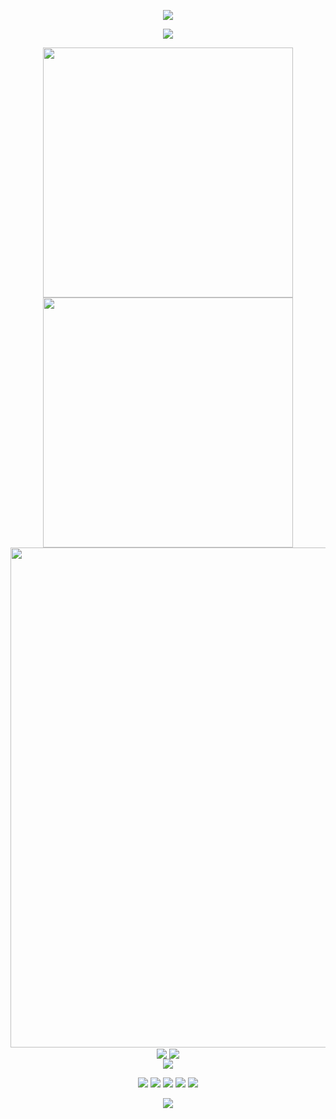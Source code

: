 <!--
MIT License

Copyright (c) 2024 gypsocat

Permission is hereby granted, free of charge, to any person obtaining a copy
of this software and associated documentation files (the "Software"), to deal
in the Software without restriction, including without limitation the rights
to use, copy, modify, merge, publish, distribute, sublicense, and/or sell
copies of the Software, and to permit persons to whom the Software is
furnished to do so, subject to the following conditions:

The above copyright notice and this permission notice shall be included in all
copies or substantial portions of the Software.

THE SOFTWARE IS PROVIDED "AS IS", WITHOUT WARRANTY OF ANY KIND, EXPRESS OR
IMPLIED, INCLUDING BUT NOT LIMITED TO THE WARRANTIES OF MERCHANTABILITY,
FITNESS FOR A PARTICULAR PURPOSE AND NONINFRINGEMENT. IN NO EVENT SHALL THE
AUTHORS OR COPYRIGHT HOLDERS BE LIABLE FOR ANY CLAIM, DAMAGES OR OTHER
LIABILITY, WHETHER IN AN ACTION OF CONTRACT, TORT OR OTHERWISE, ARISING FROM,
OUT OF OR IN CONNECTION WITH THE SOFTWARE OR THE USE OR OTHER DEALINGS IN THE
SOFTWARE.

ATTENTION:

Source repository: https://github.com/gypsocat/gypsocat
-->

<!-- https://github.com/kyechan99/capsule-render -->
<p align="center">
<img src="https://capsule-render.vercel.app/api?type=waving&color=timeGradient&height=300&&section=header&text=HI%20THERE&fontSize=90&fontAlign=50&fontAlignY=30&desc=I%20am%20gypsocat!&descAlign=50&descSize=30&descAlignY=60&animation=twinkling" />
</p>

<!-- https://github.com/DenverCoder1/readme-typing-svg -->
<p align="center">
<img src="https://readme-typing-svg.demolab.com?font=Orbitron&size=25&pause=1000&center=true&vCenter=true&random=false&width=600&lines=Welcome+to+my+GitHub+profile+page!;I+am+super+obsessed+with+programming!" />
</p>

<p align="center">
<!-- https://github.com/anuraghazra/github-readme-stats -->
<img align="center" width="400" src="https://github-readme-stats.vercel.app/api?username=gypsocat&theme=transparent&show_icons=true&hide_border=true&show=reviews&hide_title=true&hide=contribs&number_format=long" />
<!-- https://github.com/DenverCoder1/github-readme-streak-stats -->
<img align="center" width="400" src="https://streak-stats.demolab.com?user=gypsocat&theme=transparent&hide_border=true" />
<br/>
<!-- https://github.com/Ashutosh00710/github-readme-activity-graph -->
<img width="800" src="https://github-readme-activity-graph.vercel.app/graph?username=gypsocat&theme=github-compact&hide_border=true&area=true&custom_title=Contribution%20Graph" />
<br/>
<!-- https://github.com/anuraghazra/github-readme-stats -->
<img align="center" src="https://github-readme-stats.vercel.app/api/wakatime?username=gypsocat&theme=transparent&hide_border=true&layout=compact&langs_count=22" />
<!-- https://github.com/anuraghazra/github-readme-stats -->
<img align="center" src="https://github-readme-stats.vercel.app/api/top-langs/?username=gypsocat&theme=transparent&hide_border=true&layout=donut-vertical&langs_count=6" />
<br/>
<!-- https://github.com/LelouchFR/skill-icons -->
<img align="center" src="https://go-skill-icons.vercel.app/api/icons?i=py,c,cpp,cs,java,html,css,js,ts,md,latex,mermaid,sqlite,matlab">
</p>

<!-- https://github.com/badges/shields -->
<p align="center">
<a href="https://github.com/gypsocat"><img src="https://img.shields.io/badge/GitHub-gypsocat-blue?logo=github" /></a>
<a href="https://gitee.com/gypsocat"><img src="https://img.shields.io/badge/Gitee-gypsocat-blue?logo=gitee" /></a>
<a href="https://space.bilibili.com/498105668"><img src="https://img.shields.io/badge/哔哩哔哩-我就是小康-pink?logo=bilibili" /></a>
<a href="https://wakatime.com/@gypsocat"><img src="https://wakatime.com/badge/user/67677d2a-fdc6-4c21-a964-b5477332bc69.svg" /></a>
<!-- https://github.com/antonkomarev/github-profile-views-counter -->
<img src="https://komarev.com/ghpvc/?username=gypsocat" />
</p>

<!-- https://github.com/kyechan99/capsule-render -->
<p align="center">
<img src="https://capsule-render.vercel.app/api?type=waving&color=timeGradient&height=300&&section=footer&text=THE%20END&fontSize=90&fontAlign=50&fontAlignY=70&desc=Hope%20your%20program%20is%20bug-free!&descAlign=50&descSize=30&descAlignY=40&animation=twinkling" />
</p>
